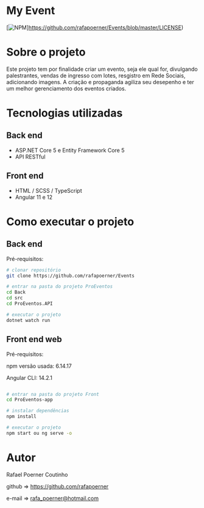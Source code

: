 # My Event
[![NPM](https://img.shields.io/npm/l/react)]https://github.com/rafapoerner/Events/blob/master/LICENSE) 

# Sobre o projeto

Este projeto tem por finalidade criar um evento, seja ele qual for, divulgando palestrantes, vendas de ingresso com lotes, resgistro em Rede Sociais, adicionando
imagens. A criação e propaganda agiliza seu desepenho e ter um melhor gerenciamento dos eventos criados.

# Tecnologias utilizadas

## Back end
- ASP.NET Core 5 e Entity Framework Core 5 
- API RESTful

## Front end
- HTML / SCSS / TypeScript
- Angular 11 e 12

# Como executar o projeto

## Back end
Pré-requisitos:

```bash
# clonar repositório
git clone https://github.com/rafapoerner/Events

# entrar na pasta do projeto ProEventos
cd Back
cd src
cd ProEventos.API

# executar o projeto 
dotnet watch run
```

## Front end web

Pré-requisitos: 

npm versão usada: 6.14.17 

Angular CLI: 14.2.1

```bash

# entrar na pasta do projeto Front
cd ProEventos-app

# instalar dependências
npm install

# executar o projeto
npm start ou ng serve -o
```

# Autor

Rafael Poerner Coutinho

github => https://github.com/rafapoerner

e-mail => rafa_poerner@hotmail.com



